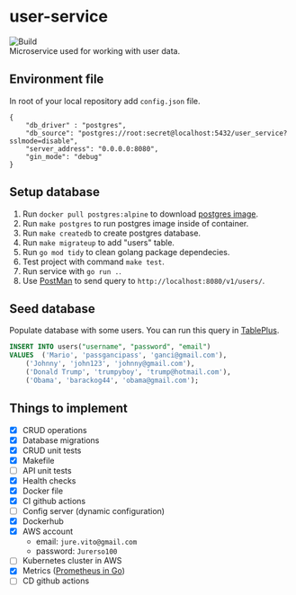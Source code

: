 # user-service
![Build](https://github.com/rso-project-2021/user-service/actions/workflows/ci.yml/badge.svg)  
Microservice used for working with user data.

## Environment file
In root of your local repository add `config.json` file.
```
{
    "db_driver" : "postgres",
    "db_source": "postgres://root:secret@localhost:5432/user_service?sslmode=disable",
    "server_address": "0.0.0.0:8080",
    "gin_mode": "debug"
}
```

## Setup database
1. Run `docker pull postgres:alpine` to download [postgres image](https://hub.docker.com/_/postgres).
2. Run `make postgres` to run postgres image inside of container.
3. Run `make createdb` to create postgres database.
4. Run `make migrateup` to add "users" table.
5. Run `go mod tidy` to clean golang package dependecies.
6. Test project with command `make test`.
7. Run service with `go run .`.
8. Use [PostMan](https://www.postman.com/) to send query to `http://localhost:8080/v1/users/`.

## Seed database
Populate database with some users. You can run this query in [TablePlus](https://tableplus.com/).
```sql
INSERT INTO users("username", "password", "email")
VALUES 	('Mario', 'passgancipass', 'ganci@gmail.com'),
	('Johnny', 'john123', 'johnny@gmail.com'),
	('Donald Trump', 'trumpyboy', 'trump@hotmail.com'),
	('Obama', 'barackog44', 'obama@gmail.com');
```

## Things to implement
- [x] CRUD operations
- [x] Database migrations
- [x] CRUD unit tests
- [x] Makefile
- [ ] API unit tests
- [x] Health checks
- [x] Docker file
- [x] CI github actions
- [ ] Config server (dynamic configuration)
- [x] Dockerhub
- [x] AWS account
	+ email: `jure.vito@gmail.com`
	+ password: `Jurerso100`
- [ ] Kubernetes cluster in AWS
- [x] Metrics ([Prometheus in Go](https://prometheus.io/docs/guides/go-application/))
- [ ] CD github actions
